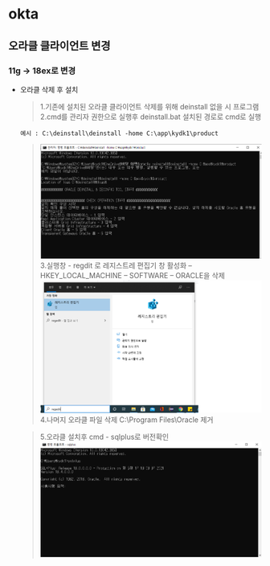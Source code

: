 # okta

오라클 클라이언트 변경 
----------
### 11g -> 18ex로 변경
* 오라클 삭제 후 설치
  >1.기존에 설치된 오라클 클라이언트 삭제를 위해 deinstall 없을 시 프로그램   
  >2.cmd를 관리자 권한으로 실행후 deinstall.bat 설치된 경로로 cmd로 실행
  ```
  예시 : C:\deinstall\deinstall -home C:\app\kydk1\product
  ```
  >![오라클 제거](./image/제거.jpg)   
  >3.실행창 - regdit 로 레지스트레 편집기 창 활성화 – HKEY_LOCAL_MACHINE – SOFTWARE – ORACLE을 삭제   
  ![레지스트리 편집기](./image/편집기.jpg)   
  >4.나머지 오라클 파일 삭제 C:\Program Files\Oracle 제거   

  >5.오라클 설치후 cmd - sqlplus로 버전확인   
  ![오라클 버전 확인](./image/버전확인.jpg)
